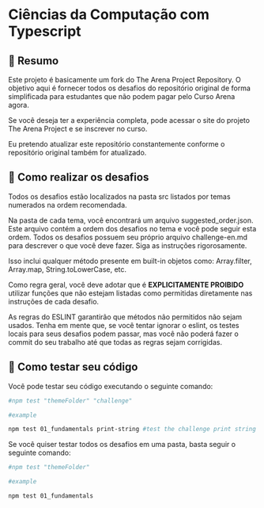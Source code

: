 # Ciências da Computação com Typescript

## :page_with_curl: Resumo

Este projeto é basicamente um fork do The Arena Project Repository. O objetivo aqui é fornecer todos os desafios do
repositório original de forma simplificada para estudantes que não podem pagar pelo Curso Arena agora.

Se você deseja ter a experiência completa, pode acessar o site do projeto The Arena Project e se inscrever no curso.

Eu pretendo atualizar este repositório constantemente conforme o repositório original também for atualizado.

## :rocket: Como realizar os desafios

Todos os desafios estão localizados na pasta src listados por temas numerados na ordem recomendada.

Na pasta de cada tema, você encontrará um arquivo suggested_order.json. Este arquivo contém a ordem dos desafios no tema
e você pode seguir esta ordem. Todos os desafios possuem seu próprio arquivo challenge-en.md para descrever o que você
deve fazer. Siga as instruções rigorosamente.

Isso inclui qualquer método presente em built-in objetos como: Array.filter, Array.map, String.toLowerCase, etc.

Como regra geral, você deve adotar que é **EXPLICITAMENTE PROIBIDO** utilizar funções que não estejam listadas como
permitidas diretamente nas instruções de cada desafio.

As regras do ESLINT garantirão que métodos não permitidos não sejam usados. Tenha em mente que, se você tentar ignorar o eslint, os testes locais para seus desafios podem passar, mas você não poderá fazer o commit do seu trabalho até que todas as regras sejam corrigidas.

## :rocket: Como testar seu código

Você pode testar seu código executando o seguinte comando:

```bash
#npm test "themeFolder" "challenge"

#example

npm test 01_fundamentals print-string #test the challenge print string on fundamentals
```

Se você quiser testar todos os desafios em uma pasta, basta seguir o seguinte comando:

```bash
#npm test "themeFolder"

#example

npm test 01_fundamentals
```
